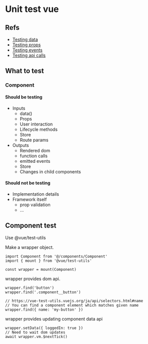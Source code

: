 # Unit test vue
## Refs
- [Testing data](tests/unit/AppHeader.spec.js)
- [Testing props](tests/unit/RandomNumber.spec.js)
- [Testing events](tests/unit/LoginForm.spec.js)
- [Testing api calls](tests/unit/ApiCaller.spec.js)

## What to test

### Component
#### Should be testing
- Inputs
    - data()
    - Props
    - User interaction
    - Lifecycle methods
    - Store
    - Route params
- Outputs
    - Rendered dom
    - function calls
    - emitted events
    - Store
    - Changes in child components

#### Should not be testing
- Implementation details
- Framework itself
    - prop validation
    - ...

## Component test
Use @vue/test-utils

Make a wrapper object.

```vue
import Component from '@/components/Component'
import { mount } from '@vue/test-utils'

const wrapper = mount(Component)
```

wrapper provides dom api.

```vue
wrapper.find('button')
wrapper.find('.component__button')

// https://vue-test-utils.vuejs.org/ja/api/selectors.html#name
// You can find a component element which matches given name
wrapper.find({ name: 'my-button' })
```

wrapper provides updating component data api

```vue
wrapper.setData({ loggedIn: true })
// Need to wait dom updates
await wrapper.vm.$nextTick()
```

